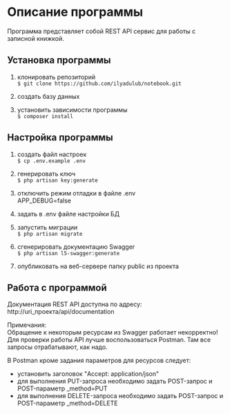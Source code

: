# Описание программы

Программа представляет собой REST API сервис для работы с записной книжкой.

## Установка программы

1. клонировать репозиторий  
`$ git clone https://github.com/ilyadulub/notebook.git`

2. создать базу данных  

3. установить зависимости программы  
`$ composer install`

## Настройка программы

1. создать файл настроек  
`$ cp .env.example .env`  

2. генерировать ключ  
`$ php artisan key:generate`

3. отключить режим отладки в файле .env  
APP_DEBUG=false

4. задать в .env файле настройки БД  

5. запустить миграции  
`$ php artisan migrate`

6. сгенерировать документацию Swagger  
`$ php artisan l5-swagger:generate`

7. опубликовать на веб-сервере папку public из проекта  

## Работа с программой

Документация REST API доступна по адресу:  
http://uri_проекта/api/documentation

Примечания:  
Обращение к некоторым ресурсам из Swagger работает некорректно!  
Для проверки работы API лучше воспользоваться Postman. Там все запросы отрабатывают, как надо.
  
В Postman кроме задания параметров для ресурсов следует:  
- установить заголовок "Accept: application/json"
- для выполнения PUT-запроса необходимо задать POST-запрос и POST-параметр _method=PUT
- для выполнения DELETE-запроса необходимо задать POST-запрос и POST-параметр _method=DELETE
